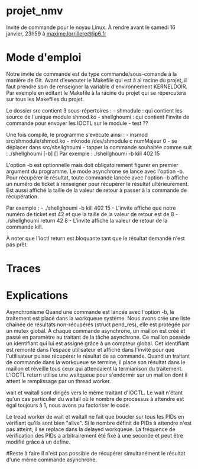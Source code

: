 # projet_nmv
Invité de commande pour le noyau Linux. À rendre avant le samedi 16 janvier, 23h59 à maxime.lorrillere@lip6.fr

# Mode d'emploi
Notre invite de commande est de type commande/sous-comande à la manière de Git.
Avant d'executer le Makefile qui est à al racine du projet, il faut prendre soin de renseigner la variable d'environnement KERNELDOIR.
Par exemple en éditant le Makefile à la racine du projet qui se répercutera sur tous les Makefiles du projet.

Le dossier src contient 3 sous-répertoires :
	- shmodule : qui contient les source de l'unique module shmod.ko
	- shellghoumi : qui contient l'invite de commande pour envoyer les IOCTL sur le module
	- test ??

Une fois compilé, le programme s'exécute ainsi :
	- insmod src/shmodule/shmod.ko
	- mknode /dev/shmodule c numMajeur 0
	- se déplacer dans src/shellghoumi
	- tapper la commande souhaitée comme suit :
		./shellghoumi [-b] <command> [<args>]
		Par exemple :
			./shellghoumi -b kill 402 15

L'option -b est optionnelle mais doit obligatoirement figurer en premier argument du programme.
Le mode asynchrone se lance avec l'option -b.
Pour récupérer le résultat, toute commande lancée avec l'option -b affiche un numéro de ticket à renseigner pour récupérer le résultat ultérieurement.
Est aussi affiché la taille de la valeur de retour à passer à la commande de récupération.

Par exemple :
	- ./shellghoumi -b kill 402 15
	- L'invite affiche que notre numéro de ticket est 42 et que la taille de la valeur de retour est de 8
	- ./shellghoumi return 42 8
	- L'invite affiche la valeur de retour de la commande kill.

À noter que l'ioctl return est bloquante tant que le résultat demandé n'est pas prêt.

# Traces

# Explications
Asynchronisme
Quand une commande est lancée avec l'option -b, le traitement est placé dans la workqueue système.
Nous avons crée une liste chainée de résultats non-récupérés (struct pend_res), elle est protégée par un mutex global.
À chaque commande asynchrone, un maillon est créé et passé en paramètre au traitant de la tâche asynchrone.
Ce maillon possède un identifiant qui lui est assigné grâce à un compteur global.
Cet identifiant est remonté dans l'espace utilisateur et affiché dans l'invité pour que l'utilisateur puisse récupérer le résultat de sa commande.
Quand un traitant de commande dans la workqueue se termine, il place son résultat dans le maillon et réveille tous ceux qui attendaient la termianison du traitement.
L'IOCTL return utilise une waitqueue pour s'endormir sur un maillon dont il attent le remplissage par un thread worker.

wait et waitall sont dirigés vers le même traitant d'IOCTL.
Le wait n'étant qu'un cas particulier du waitall où le nombre de processus à attendre est égal toujours à 1, nous avons pu factoriser le code.

Le tread worker de wait et waitall ne fait que boucler sur tous les PIDs en vérifiant qu'ils sont bien "alive".
Si le nombre définit de PIDs à attendre n'est pas atteint, il se replace dans la delayed workqueue.
La fréquence de vérification des PIDs a arbitrairement été fixé à une seconde et peut être modifié grâce à un define.

#Reste à faire
Il n'est pas possible de récupérer simultanément le résultat d'une même commande asynchrone.
